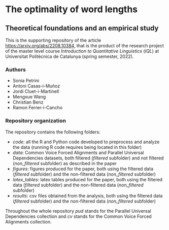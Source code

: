 # The optimality of word lengths
## Theoretical foundations and an empirical study

This is the supporting repository of the article https://arxiv.org/abs/2208.10384, that is the product of the research project of the master level course _Introduction to Quantitative Linguistics_ (_IQL_) at Universitat Politècnica de Catalunya (spring semester, 2022).

### Authors

 * Sonia Petrini
 * Antoni Casas-i-Muñoz
 * Jordi Cluet-i-Martinell
 * Mengxue Wang
 * Christian Benz
 * Ramon Ferrer-i-Cancho

### Repository organization
The repository contains the following folders:
 * _code_: all the R and Python code developed to preprocess and analyze the data (running R code requires being located in this folder)
 * _data_: Common Voice Forced Alignments and Parallel Universal Dependencies datasets, both filtered (_filtered_ subfolder) and not filtered (_non\_filtered_ subfolder)  as described in the paper
 * _figures_: figures produced for the paper, both using the filtered data (_filtered_ subfolder) and the non-filtered data (_non\_filtered_ subfolder)
 * _latex\_tables_: latex tables produced for the paper, both using the filtered data (_filtered_ subfolder) and the non-filtered data (_non\_filtered_ subfolder)
 * _results_: csv files obtained from the analysis, both using the filtered data (_filtered_ subfolder) and the non-filtered data (_non\_filtered_ subfolder)

Throughout the whole repository _pud_ stands for the Parallel Universal Dependencies collection and _cv_ stands for the Common Voice Forced Alignments collection.
